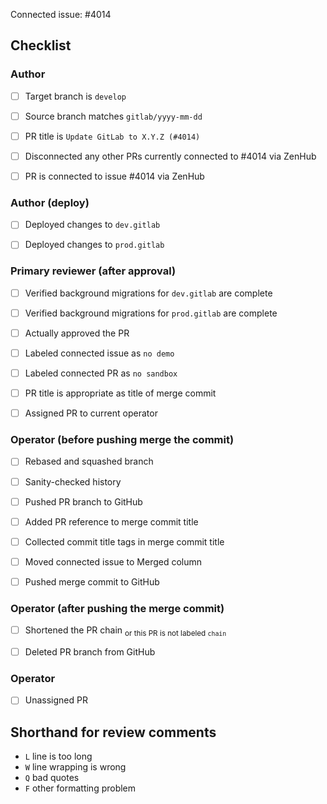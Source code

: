 <!-- 
This is the PR template for upgrading the GitLab instance.
-->

Connected issue: #4014


## Checklist


### Author

- [ ] Target branch is `develop`
- [ ] Source branch matches `gitlab/yyyy-mm-dd`
- [ ] PR title is `Update GitLab to X.Y.Z (#4014)`
- [ ] Disconnected any other PRs currently connected to #4014 via ZenHub
- [ ] PR is connected to issue #4014 via ZenHub


### Author (deploy)

- [ ] Deployed changes to `dev.gitlab`
- [ ] Deployed changes to `prod.gitlab`


### Primary reviewer (after approval)

- [ ] Verified background migrations for `dev.gitlab` are complete
- [ ] Verified background migrations for `prod.gitlab` are complete
- [ ] Actually approved the PR
- [ ] Labeled connected issue as `no demo`
- [ ] Labeled connected PR as `no sandbox`
- [ ] PR title is appropriate as title of merge commit
- [ ] Assigned PR to current operator


### Operator (before pushing merge the commit)

- [ ] Rebased and squashed branch
- [ ] Sanity-checked history
- [ ] Pushed PR branch to GitHub
- [ ] Added PR reference to merge commit title
- [ ] Collected commit title tags in merge commit title
- [ ] Moved connected issue to Merged column
- [ ] Pushed merge commit to GitHub


### Operator (after pushing the merge commit)

- [ ] Shortened the PR chain                                        <sub>or this PR is not labeled `chain`</sub>
- [ ] Deleted PR branch from GitHub


### Operator

- [ ] Unassigned PR


## Shorthand for review comments

- `L` line is too long
- `W` line wrapping is wrong
- `Q` bad quotes
- `F` other formatting problem
